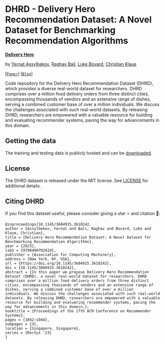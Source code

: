 # DHRD - Delivery Hero Recommendation Dataset: A Novel Dataset for Benchmarking Recommendation Algorithms


<!-- <img src="logo.png" alt="[Delivery Hero](https://www.deliveryhero.com/)" width="200"/> -->

**[Delivery Hero](https://www.deliveryhero.com/)**

by
[Yernat Assylbekov](mailto:yernat.assylbekov@deliveryhero.com),
[Raghav Bali](mailto:raghav.bali@deliveryhero.com),
[Luke Bovard](mailto:luke.bovard@deliveryhero.com),
[Christian Klaue](mailto:christian.klaue@deliveryhero.com)

[[`Paper`](https://dl.acm.org/doi/10.1145/3604915.3610242)] [[`Blog`]([https://tech.deliveryhero.com/](https://tech.deliveryhero.com/delivery-heros-double-feature-at-acm-recsys-2023/))] 


Code repository for the Delivery Hero Recommendation Dataset (DHRD), which provides a diverse real-world dataset
for researchers. DHRD comprises over a million food delivery orders from three distinct cities, encompassing thousands of vendors
and an extensive range of dishes, serving a combined customer base of over a million individuals. We discuss the challenges associated
with such real-world datasets. By releasing DHRD, researchers are empowered with a valuable resource for building and evaluating
recommender systems, paving the way for advancements in this domain.

## Getting the data

The training and testing data is publicly hosted and can be [downloaded](https://drive.google.com/drive/folders/1dCUvFVmt9xNOGgadql_O16SwtGy6e_hE?usp=sharing).

## License

The DHRD dataset is released under the MIT license. See [LICENSE](https://opensource.org/license/mit/) for additional details.


## Citing DHRD

If you find this dataset useful, please consider giving a star :star: and citation :t-rex::

```
@inproceedings{10.1145/3604915.3610242,
author = {Assylbekov, Yernat and Bali, Raghav and Bovard, Luke and Klaue, Christian},
title = {Delivery Hero Recommendation Dataset: A Novel Dataset for Benchmarking Recommendation Algorithms},
year = {2023},
isbn = {9798400702419},
publisher = {Association for Computing Machinery},
address = {New York, NY, USA},
url = {https://doi.org/10.1145/3604915.3610242},
doi = {10.1145/3604915.3610242},
abstract = {In this paper we propose Delivery Hero Recommendation Dataset (DHRD), a novel real-world dataset for researchers. DHRD comprises over a million food delivery orders from three distinct cities, encompassing thousands of vendors and an extensive range of dishes, serving a combined customer base of over a million individuals. We discuss the challenges associated with such real-world datasets. By releasing DHRD, researchers are empowered with a valuable resource for building and evaluating recommender systems, paving the way for advancements in this domain.},
booktitle = {Proceedings of the 17th ACM Conference on Recommender Systems},
pages = {1042–1044},
numpages = {3},
location = {Singapore, Singapore},
series = {RecSys '23}
}
```
